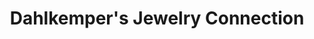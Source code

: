 ---
title: "Dahlkemper's Jewelry Connection"
url: /erie/dahlkempers-jewelry-connection/
shop: Schmuck
---